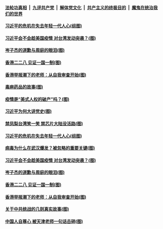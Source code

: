 

####  [法轮功真相](../../../../basic/blob/master/README.md?t=03050031) &nbsp;|&nbsp; [九评共产党](../../../../9ping.md/blob/master/README.md?t=03050031) &nbsp;|&nbsp; [解体党文化](../../../../jtdwh.md/blob/master/README.md?t=03050031)  &nbsp;|&nbsp; [共产主义的终极目的](../../../../gczydzjmd.md/blob/master/README.md?t=03050031) &nbsp;|&nbsp; [魔鬼在统治我们的世界](../../../../mgztzwmdsj.md/blob/master/README.md?t=03050031) 


#### [习近平的危机在失去年轻一代人心(组图)](../pages/p4/964426.md?t=03050031) 

#### [习近平会不会趁美国疫情 对台湾发动突袭？(图)](../pages/p4/964317.md?t=03050031) 

#### [岑子杰的道歉与周庭的眼泪(图)](../pages/p4/964323.md?t=03050031) 

#### [香港二二八 见证一国一制(图)](../pages/p4/964322.md?t=03050031) 

#### [香港举报潮下的老师：从自我审查开始(图)](../pages/p4/964318.md?t=03050031) 



#### [毒麻药品的故事(图)](../pages/p4/964439.md?t=03050031) 


#### [疫情是“美式人权的破产”吗？(图)](../pages/p4/964435.md?t=03050031) 

#### [习近平为何大讲党史(图)](../pages/p4/964432.md?t=03050031) 

#### [禁凤梨台湾笑一笑 禁芯片大陆没活路(图)](../pages/p4/964430.md?t=03050031) 

#### [习近平的危机在失去年轻一代人心(组图)](../pages/p4/964426.md?t=03050031) 

#### [病毒为什么在武汉爆发？被忽略的重要关键(图)](../pages/p4/964385.md?t=03050031) 

#### [习近平会不会趁美国疫情 对台湾发动突袭？(图)](../pages/p4/964317.md?t=03050031) 



#### [岑子杰的道歉与周庭的眼泪(图)](../pages/p4/964323.md?t=03050031) 

#### [香港二二八 见证一国一制(图)](../pages/p4/964322.md?t=03050031) 

#### [香港举报潮下的老师：从自我审查开始(图)](../pages/p4/964318.md?t=03050031) 

#### [关于中共统战的几则真实故事(图)](../pages/p4/964307.md?t=03050031) 

#### [中国人自尊心 被天津老师一句话击碎(图)](../pages/p4/964272.md?t=03050031) 




